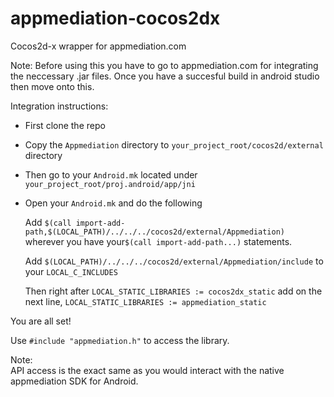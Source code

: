 # appmediation-cocos2dx
Cocos2d-x wrapper for appmediation.com

Note:
Before using this you have to go to appmediation.com for integrating the neccessary .jar files.
Once you have a succesful build in android studio then move onto this.

Integration instructions:

* First clone the repo
* Copy the `Appmediation` directory to `your_project_root/cocos2d/external` directory
* Then go to your `Android.mk` located under `your_project_root/proj.android/app/jni`
* Open your `Android.mk` and do the following
  
   Add `$(call import-add-path,$(LOCAL_PATH)/../../../cocos2d/external/Appmediation)`                                           
   wherever you have your`$(call import-add-path...)` statements.
  
   Add `$(LOCAL_PATH)/../../../cocos2d/external/Appmediation/include` to your `LOCAL_C_INCLUDES`
   
   Then right after `LOCAL_STATIC_LIBRARIES := cocos2dx_static`
   add on the next line, `LOCAL_STATIC_LIBRARIES := appmediation_static`
   
You are all set!

Use `#include "appmediation.h"` to access the library.

Note:                                                                                                                             
API access is the exact same as you would interact with the native appmediation SDK for Android.
